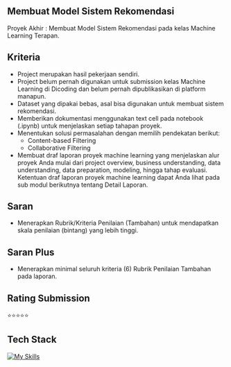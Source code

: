 ## Membuat Model Sistem Rekomendasi
Proyek Akhir : Membuat Model Sistem Rekomendasi pada kelas Machine Learning Terapan.

## Kriteria
- Project merupakan hasil pekerjaan sendiri.
- Project belum pernah digunakan untuk submission kelas Machine Learning di Dicoding dan belum pernah dipublikasikan di platform manapun.
- Dataset yang dipakai bebas, asal bisa digunakan untuk membuat sistem rekomendasi.
- Memberikan dokumentasi menggunakan text cell pada notebook (.ipynb) untuk menjelaskan setiap tahapan proyek.
- Menentukan solusi permasalahan dengan memilih pendekatan berikut:
    - Content-based Filtering
    - Collaborative Filtering
- Membuat draf laporan proyek machine learning yang menjelaskan alur proyek Anda mulai dari project overview, business understanding, data understanding, data preparation, modeling, hingga tahap evaluasi. Ketentuan draf laporan proyek machine learning dapat Anda lihat pada sub modul berikutnya tentang Detail Laporan.

## Saran
- Menerapkan Rubrik/Kriteria Penilaian (Tambahan) untuk mendapatkan skala penilaian (bintang) yang lebih tinggi.

## Saran Plus
- Menerapkan minimal seluruh kriteria (6) Rubrik Penilaian Tambahan pada laporan.

## Rating Submission
⭐⭐⭐⭐⭐

## Tech Stack
[![My Skills](https://skillicons.dev/icons?i=python)](https://github.com/takasicode/recommendation-system)

